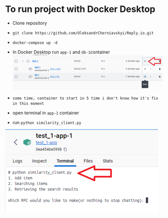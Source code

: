 # To run project with Docker Desktop

- Clone repository
- ```git clone https://github.com/OleksandrCherniavskyi/Reply.io.git```
- ```docker-compose up -d```


- In Docker Desktop run ```app-1``` and ```db-1```container
![img.png](img.png)
- `some time, container to start in 5 time i don't know how it's fix in this moment`

- open terminal in ```app-1``` container

- run ```python similarity_client.py```
  
![img_1.png](img_1.png)
